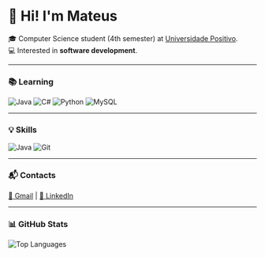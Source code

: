 # 👋 Hi! I'm Mateus

🎓 Computer Science student (4th semester) at [Universidade Positivo](https://www.up.edu.br/).  
💻 Interested in **software development**.  

---

### 📚 Learning
![Java](https://img.shields.io/badge/Java-ED8B00?style=for-the-badge&logo=openjdk&logoColor=white)
![C#](https://img.shields.io/badge/C%23-239120?style=for-the-badge&logo=c-sharp&logoColor=white)
![Python](https://img.shields.io/badge/Python-3776AB?style=for-the-badge&logo=python&logoColor=white)
![MySQL](https://img.shields.io/badge/MySQL-4479A1?style=for-the-badge&logo=mysql&logoColor=white)

---

### 💡 Skills
![Java](https://img.shields.io/badge/Java-ED8B00?style=for-the-badge&logo=openjdk&logoColor=white)
![Git](https://img.shields.io/badge/Git-F05032?style=for-the-badge&logo=git&logoColor=white)

---

### 📬 Contacts
[📧 Gmail](mailto:dalagnol@gmail.com) | [🔗 LinkedIn](https://www.linkedin.com/in/mateus-dalagnol-3a2147330/)

---

### 📊 GitHub Stats 
![Top Languages](https://github-readme-stats.vercel.app/api/top-langs/?username=MateusDalagnol&layout=compact&langs_count=7&theme=dracula)
